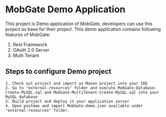 MobGate Demo Application
========================

This project is Demo application of MobGate, developers can use this project as base for their project.
This demo application contains following features of MobGate:
1) Rest Framework
2) OAuth 2.0 Server
3) Multi Tenant

Steps to configure Demo project
-------------------------------
    1. Check out project and import as Maven project into your IDE
    2. Go to "external-resources" folder and execute MobGate-Database-Create-MySQL.sql and MobGate-MultiTenant-Create-MySQL.sql into your MySQL database
    3. Build project and deploy it your application server
    4. Open postman and import MobGate-demo.json available under "external-resources" folder.